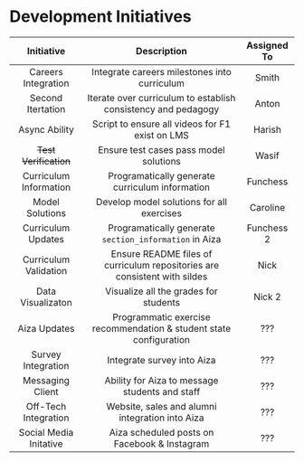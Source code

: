 # Development Initiatives

| Initiative | Description | Assigned To |
|:----------:|:-----------:|:-----------:|
| Careers Integration | Integrate careers milestones into curriculum | Smith |
| Second Itertation | Iterate over curriculum to establish consistency and pedagogy | Anton |
| Async Ability | Script to ensure all videos for F1 exist on LMS | Harish |
| ~~Test Verification~~ | Ensure test cases pass model solutions | Wasif |
| Curriculum Information | Programatically generate curriculum information | Funchess |
| Model Solutions | Develop model solutions for all exercises | Caroline |
| Curriculum Updates | Programatically generate `section_information` in Aiza | Funchess 2 |
| Curriculum Validation | Ensure README files of curriculum repositories are consistent with sildes | Nick |
| Data Visualizaton | Visualize all the grades for students | Nick 2 |
| Aiza Updates | Programmatic exercise recommendation & student state configuration | ??? |
| Survey Integration | Integrate survey into Aiza | ??? |
| Messaging Client | Ability for Aiza to message students and staff | ??? |
| Off-Tech Integration | Website, sales and alumni integration into Aiza | ??? |
| Social Media Initative | Aiza scheduled posts on Facebook & Instagram | ??? |
